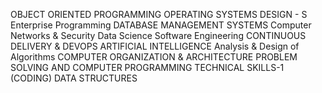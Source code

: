 OBJECT ORIENTED PROGRAMMING
OPERATING SYSTEMS DESIGN - S
Enterprise Programming
DATABASE MANAGEMENT SYSTEMS
Computer Networks & Security
Data Science
Software Engineering
CONTINUOUS DELIVERY & DEVOPS
ARTIFICIAL INTELLIGENCE
Analysis & Design of Algorithms
COMPUTER ORGANIZATION & ARCHITECTURE
PROBLEM SOLVING AND COMPUTER PROGRAMMING
TECHNICAL SKILLS-1 (CODING)
DATA STRUCTURES